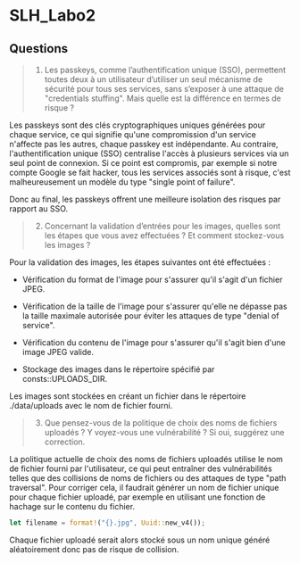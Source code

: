 # SLH_Labo2
## Questions

> 1. Les passkeys, comme l’authentification unique (SSO), permettent toutes deux à un utilisateur d’utiliser un seul mécanisme de sécurité pour tous ses services, sans s’exposer à une attaque de "credentials stuffing". Mais quelle est la différence en termes de risque ?

Les passkeys sont des clés cryptographiques uniques générées pour chaque service, ce qui signifie qu'une compromission d'un service n'affecte pas les autres, chaque passkey est indépendante. 
Au contraire, l'authentification unique (SSO) centralise l'accès à plusieurs services via un seul point de connexion. Si ce point est compromis, par exemple si notre compte Google se fait hacker, tous les services associés sont à risque, c'est malheureusement un modèle du type "single point of failure". 

Donc au final, les passkeys offrent une meilleure isolation des risques par rapport au SSO.


> 2. Concernant la validation d’entrées pour les images, quelles sont les étapes que vous avez effectuées ? Et comment stockez-vous les images ?

Pour la validation des images, les étapes suivantes ont été effectuées :  
- Vérification du format de l'image pour s'assurer qu'il s'agit d'un fichier JPEG.
- Vérification de la taille de l'image pour s'assurer qu'elle ne dépasse pas la taille maximale autorisée pour éviter les attaques de type "denial of service".
- Vérification du contenu de l'image pour s'assurer qu'il s'agit bien d'une image JPEG valide.

- Stockage des images dans le répertoire spécifié par consts::UPLOADS_DIR.

Les images sont stockées en créant un fichier dans le répertoire ./data/uploads avec le nom de fichier fourni.

> 3. Que pensez-vous de la politique de choix des noms de fichiers uploadés ? Y voyez-vous une vulnérabilité ? Si oui, suggérez une correction.

La politique actuelle de choix des noms de fichiers uploadés utilise le nom de fichier fourni par l'utilisateur, ce qui peut entraîner des vulnérabilités telles que des collisions de noms de fichiers ou des attaques de type "path traversal". Pour corriger cela, il faudrait générer un nom de fichier unique pour chaque fichier uploadé, par exemple en utilisant une fonction de hachage sur le contenu du fichier.

```rust
let filename = format!("{}.jpg", Uuid::new_v4());
```
Chaque fichier uploadé serait alors stocké sous un nom unique généré aléatoirement donc pas de risque de collision.